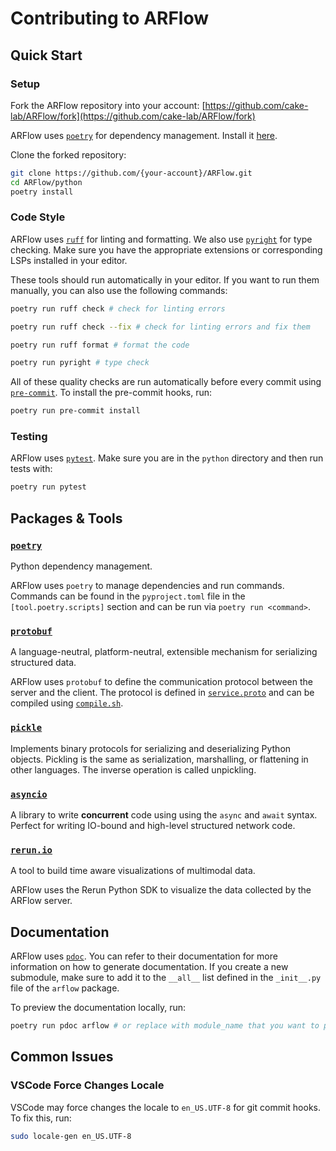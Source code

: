 # Contributing to ARFlow

## Quick Start

### Setup

Fork the ARFlow repository into your account: [https://github.com/cake-lab/ARFlow/fork](https://github.com/cake-lab/ARFlow/fork)

ARFlow uses [`poetry`](https://python-poetry.org) for dependency management. Install it [here](https://python-poetry.org/docs/).

Clone the forked repository:

```bash
git clone https://github.com/{your-account}/ARFlow.git
cd ARFlow/python
poetry install
```

### Code Style

ARFlow uses [`ruff`](https://docs.astral.sh/ruff/) for linting and formatting. We also use [`pyright`](https://github.com/microsoft/pyright) for type checking. Make sure you have the appropriate extensions or corresponding LSPs installed in your editor.

These tools should run automatically in your editor. If you want to run them manually, you can also use the following commands:

```bash
poetry run ruff check # check for linting errors

poetry run ruff check --fix # check for linting errors and fix them

poetry run ruff format # format the code

poetry run pyright # type check
```

All of these quality checks are run automatically before every commit using [`pre-commit`](https://pre-commit.com). To install the pre-commit hooks, run:

```bash
poetry run pre-commit install
```

### Testing

ARFlow uses [`pytest`](https://pytest.org). Make sure you are in the `python` directory and then run tests with:

```bash
poetry run pytest
```

###

## Packages & Tools

### [`poetry`](https://python-poetry.org)

Python dependency management.

ARFlow uses `poetry` to manage dependencies and run commands. Commands can be found in the `pyproject.toml` file in the `[tool.poetry.scripts]` section and can be run via `poetry run <command>`.

### [`protobuf`](https://protobuf.dev)

A language-neutral, platform-neutral, extensible mechanism for serializing structured data.

ARFlow uses `protobuf` to define the communication protocol between the server and the client. The protocol is defined in [`service.proto`](../protos/arflow/service.proto) and can be compiled using [`compile.sh`](../protos/scripts/compile.sh).

### [`pickle`](https://docs.python.org/3/library/pickle.html)

Implements binary protocols for serializing and deserializing Python objects. Pickling is the same as serialization, marshalling, or flattening in other languages. The inverse operation is called unpickling.

### [`asyncio`](https://docs.python.org/3/library/asyncio.html)

A library to write **concurrent** code using using the `async` and `await` syntax. Perfect for writing IO-bound and high-level structured network code.

### [`rerun.io`](https://github.com/rerun-io/rerun)

A tool to build time aware visualizations of multimodal data.

ARFlow uses the Rerun Python SDK to visualize the data collected by the ARFlow server.

## Documentation

ARFlow uses [`pdoc`](https://pdoc.dev). You can refer to their documentation for more information on how to generate documentation. If you create a new submodule, make sure to add it to the `__all__` list defined in the `_init__.py` file of the `arflow` package.

To preview the documentation locally, run:

```bash
poetry run pdoc arflow # or replace with module_name that you want to preview
```

## Common Issues

### VSCode Force Changes Locale

VSCode may force changes the locale to `en_US.UTF-8` for git commit hooks. To fix this, run:

```bash
sudo locale-gen en_US.UTF-8
```
